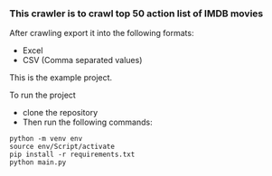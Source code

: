 ### This crawler is to crawl top 50 action list of IMDB movies

After crawling export it into the following formats:

- Excel
- CSV (Comma separated values)

This is the example project.

To run the project

- clone the repository
- Then run the following commands:

```
python -m venv env
source env/Script/activate
pip install -r requirements.txt
python main.py
```
